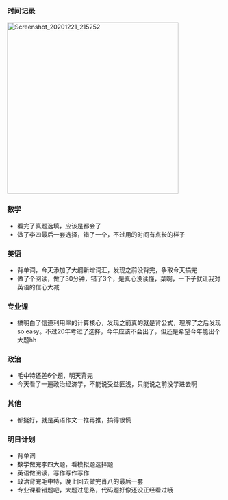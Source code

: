 ### 时间记录

<img src="https://raw.githubusercontent.com/Kong-PR/Typora-picture/master/img/Screenshot_20201221_215252.jpg" alt="Screenshot_20201221_215252" width=400 />

### 数学

- 看完了真题选填，应该是都会了
- 做了李四最后一套选择，错了一个，不过用的时间有点长的样子

### 英语

- 背单词，今天添加了大纲新增词汇，发现之前没背完，争取今天搞完
- 做了个阅读，做了30分钟，错了3个，是真心没读懂，菜啊，一下子就让我对英语的信心大减

### 专业课

- 搞明白了信道利用率的计算核心，发现之前真的就是背公式，理解了之后发现so easy。不过20年考过了选择，今年应该不会出了，但还是希望今年能出个大题hh

### 政治

- 毛中特还差6个题，明天背完
- 今天看了一遍政治经济学，不能说受益匪浅，只能说之前没学进去啊

### 其他

- 都挺好，就是英语作文一推再推，搞得很慌

### 明日计划

- 背单词
- 数学做完李四大题，看模拟题选择题
- 英语做阅读，写作写作写作
- 政治背完毛中特，晚上回去做完肖八的最后一套
- 专业课看错题吧，大题过思路，代码题好像还没正经看过哦